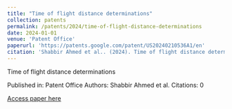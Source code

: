 ```yaml
---
title: "Time of flight distance determinations"
collection: patents
permalink: /patents/2024/time-of-flight-distance-determinations
date: 2024-01-01
venue: 'Patent Office'
paperurl: 'https://patents.google.com/patent/US20240210536A1/en'
citation: 'Shabbir Ahmed et al.. (2024). Time of flight distance determinations. Patent Office.'
---
```


Time of flight distance determinations

Published in: Patent Office
Authors: Shabbir Ahmed et al.
Citations: 0

[Access paper here](https://patents.google.com/patent/US20240210536A1/en)
